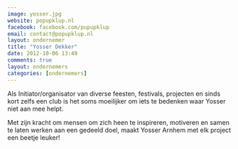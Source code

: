 ```yaml
---
image: yosser.jpg
website: popupklup.nl
facebook: facebook.com/pupupklup
email: contact@popupklup.nl
layout: ondernemer
title: "Yosser Dekker"
date: 2012-10-06 13:49
comments: true
layout: ondernemers
categories: [ondernemers]
---
```


Als Initiator/organisator van diverse feesten, festivals, projecten en sinds kort zelfs een club is het soms moeilijker om iets te bedenken waar Yosser niet aan mee helpt.

Met zijn kracht om mensen om zich heen te inspireren, motiveren en samen te laten werken aan een gedeeld doel, maakt Yosser Arnhem met elk project een beetje leuker!
